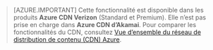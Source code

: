 > [AZURE.IMPORTANT] Cette fonctionnalité est disponible dans les produits **Azure CDN Verizon** (Standard et Premium). Elle n’est pas prise en charge dans **Azure CDN d’Akamai**. Pour comparer les fonctionnalités du CDN, consultez [Vue d’ensemble du réseau de distribution de contenu (CDN) Azure](cdn-overview.md#azure-cdn-features).